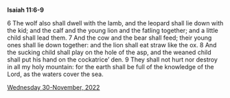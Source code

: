 **Isaiah 11:6-9**

6 The wolf also shall dwell with the lamb, and the leopard shall lie down with the kid; and the calf and the young lion and the fatling together; and a little child shall lead them. 7 And the cow and the bear shall feed; their young ones shall lie down together: and the lion shall eat straw like the ox. 8 And the sucking child shall play on the hole of the asp, and the weaned child shall put his hand on the cockatrice’ den. 9 They shall not hurt nor destroy in all my holy mountain: for the earth shall be full of the knowledge of the Lord, as the waters cover the sea.

[Wednesday 30-November, 2022](https://t.me/s/daily_scripture)
